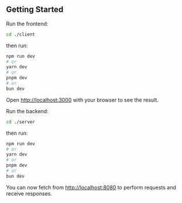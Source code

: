 ## Getting Started

Run the frontend:

```bash
cd ./client
```

then run:

```bash
npm run dev
# or
yarn dev
# or
pnpm dev
# or
bun dev
```

Open [http://localhost:3000](http://localhost:3000) with your browser to see the result.

Run the backend:

```bash
cd ./server
```

then run:

```bash
npm run dev
# or
yarn dev
# or
pnpm dev
# or
bun dev
```

You can now fetch from [http://localhost:8080](http://localhost:8080) to perform requests and receive responses.
